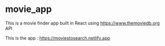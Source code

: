 # movie_app
This is a movie finder app built in React using https://www.themoviedb.org API 

This is the app : 
https://moviestosearch.netlify.app
